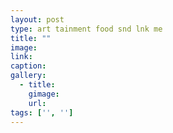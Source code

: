 ```yaml
---
layout: post
type: art tainment food snd lnk me
title: ""
image: 
link: 
caption: 
gallery:
  - title: 
    gimage: 
    url: 
tags: ['', '']
---
```

